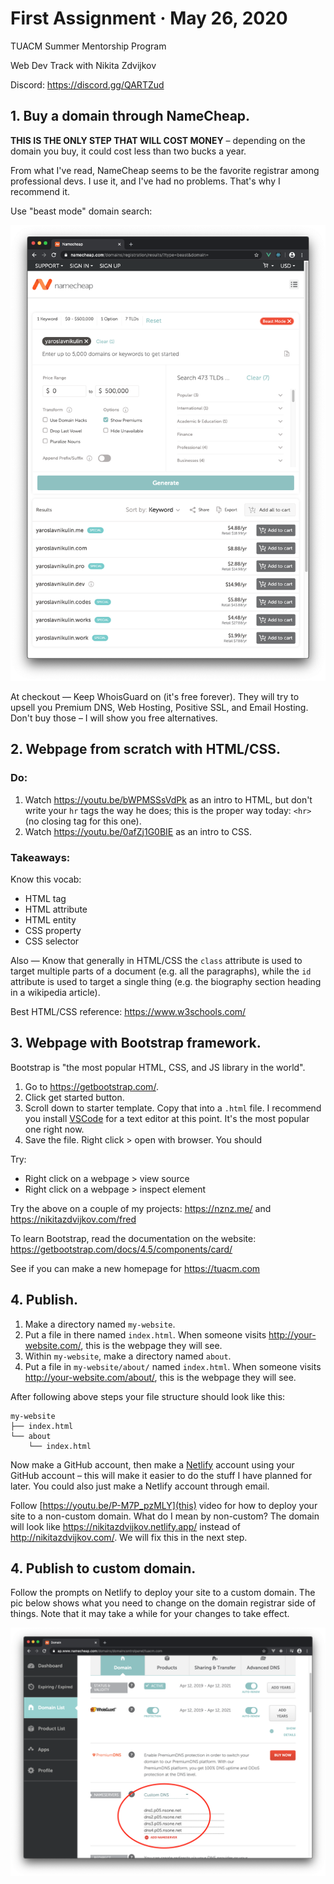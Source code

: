 # First Assignment &middot; May 26, 2020

TUACM Summer Mentorship Program

Web Dev Track with Nikita Zdvijkov

Discord: https://discord.gg/QARTZud

## 1. Buy a domain through NameCheap.

**THIS IS THE ONLY STEP THAT WILL COST MONEY** &ndash; depending on the domain you buy, it could cost less than two bucks a year.

From what I've read, NameCheap seems to be the favorite registrar among professional devs. I use it, and I've had no problems. That's why I recommend it.

Use "beast mode" domain search:

![NameCheap "Beast Mode" domain search](namecheap-beast-mode-demo-personal-website.png)

At checkout &mdash; Keep WhoisGuard on (it's free forever). They will try to upsell you Premium DNS, Web Hosting, Positive SSL, and Email Hosting. Don't buy those &ndash; I will show you free alternatives.

## 2. Webpage from scratch with HTML/CSS.

### Do:

1. Watch https://youtu.be/bWPMSSsVdPk as an intro to HTML, but don't write your `hr` tags the way he does; this is the proper way today: `<hr>` (no closing tag for this one).
2. Watch https://youtu.be/0afZj1G0BIE as an intro to CSS.

### Takeaways:

Know this vocab: 
- HTML tag
- HTML attribute 
- HTML entity
- CSS property
- CSS selector

Also &mdash; Know that generally in HTML/CSS the `class` attribute is used to target multiple parts of a document (e.g. all the paragraphs), while the `id` attribute is used to target a single thing (e.g. the biography section heading in a wikipedia article).

Best HTML/CSS reference: https://www.w3schools.com/

## 3. Webpage with Bootstrap framework.

Bootstrap is "the most popular HTML, CSS, and JS library in the world".

1. Go to https://getbootstrap.com/.
2. Click get started button. 
3. Scroll down to starter template. Copy that into a `.html` file. I recommend you install [VSCode](https://code.visualstudio.com/) for a text editor at this point. It's the most popular one right now.
4. Save the file. Right click > open with browser. You should 

Try:
- Right click on a webpage > view source
- Right click on a webpage > inspect element

Try the above on a couple of my projects: https://nznz.me/ and https://nikitazdvijkov.com/fred

To learn Bootstrap, read the documentation on the website: https://getbootstrap.com/docs/4.5/components/card/

See if you can make a new homepage for https://tuacm.com

## 4. Publish.

1. Make a directory named `my-website`.
2. Put a file in there named `index.html`. When someone visits http://your-website.com/, this is the webpage they will see.
3. Within `my-website`, make a directory named `about`. 
4. Put a file in `my-website/about/` named `index.html`. When someone visits http://your-website.com/about/, this is the webpage they will see.

After following above steps your file structure should look like this:

```tree
my-website
├── index.html
└── about
    └── index.html
```

Now make a GitHub account, then make a [Netlify](https://www.netlify.com/) account using your GitHub account &ndash; this will make it easier to do the stuff I have planned for later. You could also just make a Netlify account through email.

Follow [https://youtu.be/P-M7P_pzMLY](this) video for how to deploy your site to a non-custom domain. What do I mean by non-custom? The domain will look like https://nikitazdvijkov.netlify.app/ instead of http://nikitazdvijkov.com/. We will fix this in the next step.

## 4. Publish to custom domain.

Follow the prompts on Netlify to deploy your site to a custom domain. The pic below shows what you need to change on the domain registrar side of things. Note that it may take a while for your changes to take effect.

![NameCheap custom nameservers](namecheap-custom-nameservers.png)

<!--

## Overview

1. Buy a domain through NameCheap.
2. Build a website using the Bootstrap framework.
3. Google Analytics & Search Console.
4. GitHub & Netlify for auto-deployment every time you push to the repo.
5. Cloudflare DNS.
6. URL shortener.
7. Email.

## 0. Intro



## 4. GitHub & Netlify for auto-deployment every time you push to the repo.

## 5. Cloudflare DNS.

## 6. URL shortener.

Demo: http://go.nznz.me/corona

## 7. Email.

## Conclusion

As you finish parts of the assignment, 

-->
